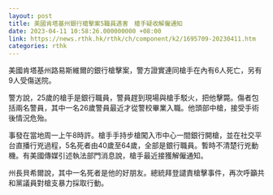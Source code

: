 ```yaml
---
layout: post
title: 美國肯塔基州銀行槍擊案5職員遇害　槍手疑收解僱通知
date: 2023-04-11 10:58:26.000000000 +08:00
link: https://news.rthk.hk/rthk/ch/component/k2/1695709-20230411.htm
categories: rthk
---
```


美國肯塔基州路易斯維爾的銀行槍擊案，警方證實連同槍手在內有6人死亡，另有9人受傷送院。

警方說，25歲的槍手是銀行職員，警員趕到現場與槍手駁火，把他擊斃。傷者包括兩名警員，其中一名26歲警員最近才從警校畢業入職。他頭部中槍，接受手術後情況危殆。

事發在當地周一上午8時許。槍手手持步槍闖入市中心一間銀行開槍，並在社交平台直播行兇過程，5名死者由40歲至64歲，全部是銀行職員。暫時不清楚行兇動機。有美國傳媒引述執法部門消息說，槍手最近接獲解僱通知。

州長貝希爾說，其中一名死者是他的好朋友。總統拜登譴責槍擊事件，再次呼籲共和黨議員對槍支暴力採取行動。

